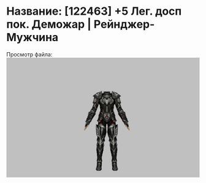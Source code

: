 # Название: [122463] +5 Лег. досп пок. Деможар | Рейнджер-Мужчина

Просмотр файла:
![p020034.png](p020034.png)